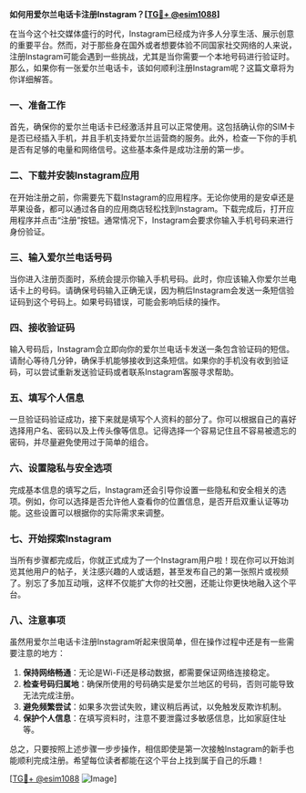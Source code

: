 **如何用爱尔兰电话卡注册Instagram？[[TG💪+ @esim1088](https://t.me/s/esim1088)]**

在当今这个社交媒体盛行的时代，Instagram已经成为许多人分享生活、展示创意的重要平台。然而，对于那些身在国外或者想要体验不同国家社交网络的人来说，注册Instagram可能会遇到一些挑战，尤其是当你需要一个本地号码进行验证时。那么，如果你有一张爱尔兰电话卡，该如何顺利注册Instagram呢？这篇文章将为你详细解答。

### 一、准备工作

首先，确保你的爱尔兰电话卡已经激活并且可以正常使用。这包括确认你的SIM卡是否已经插入手机，并且手机支持爱尔兰运营商的服务。此外，检查一下你的手机是否有足够的电量和网络信号。这些基本条件是成功注册的第一步。

### 二、下载并安装Instagram应用

在开始注册之前，你需要先下载Instagram的应用程序。无论你使用的是安卓还是苹果设备，都可以通过各自的应用商店轻松找到Instagram。下载完成后，打开应用程序并点击“注册”按钮。通常情况下，Instagram会要求你输入手机号码来进行身份验证。

### 三、输入爱尔兰电话号码

当你进入注册页面时，系统会提示你输入手机号码。此时，你应该输入你爱尔兰电话卡上的号码。请确保号码输入正确无误，因为稍后Instagram会发送一条短信验证码到这个号码上。如果号码错误，可能会影响后续的操作。

### 四、接收验证码

输入号码后，Instagram会立即向你的爱尔兰电话卡发送一条包含验证码的短信。请耐心等待几分钟，确保手机能够接收到这条短信。如果你的手机没有收到验证码，可以尝试重新发送验证码或者联系Instagram客服寻求帮助。

### 五、填写个人信息

一旦验证码验证成功，接下来就是填写个人资料的部分了。你可以根据自己的喜好选择用户名、密码以及上传头像等信息。记得选择一个容易记住且不容易被遗忘的密码，并尽量避免使用过于简单的组合。

### 六、设置隐私与安全选项

完成基本信息的填写之后，Instagram还会引导你设置一些隐私和安全相关的选项。例如，你可以选择是否允许他人查看你的位置信息，是否开启双重认证等功能。这些设置可以根据你的实际需求来调整。

### 七、开始探索Instagram

当所有步骤都完成后，你就正式成为了一个Instagram用户啦！现在你可以开始浏览其他用户的帖子，关注感兴趣的人或话题，甚至发布自己的第一张照片或视频了。别忘了多加互动哦，这样不仅能扩大你的社交圈，还能让你更快地融入这个平台。

### 八、注意事项

虽然用爱尔兰电话卡注册Instagram听起来很简单，但在操作过程中还是有一些需要注意的地方：

1. **保持网络畅通**：无论是Wi-Fi还是移动数据，都需要保证网络连接稳定。
2. **检查号码归属地**：确保所使用的号码确实是爱尔兰地区的号码，否则可能导致无法完成注册。
3. **避免频繁尝试**：如果多次尝试失败，建议稍后再试，以免触发反欺诈机制。
4. **保护个人信息**：在填写资料时，注意不要泄露过多敏感信息，比如家庭住址等。

总之，只要按照上述步骤一步步操作，相信即使是第一次接触Instagram的新手也能顺利完成注册。希望每位读者都能在这个平台上找到属于自己的乐趣！

[[TG💪+ @esim1088](https://t.me/s/esim1088) ![Image](https://i.postimg.cc/4NQfJmqS/Snipaste-2025-05-13-00-14-12.png)]